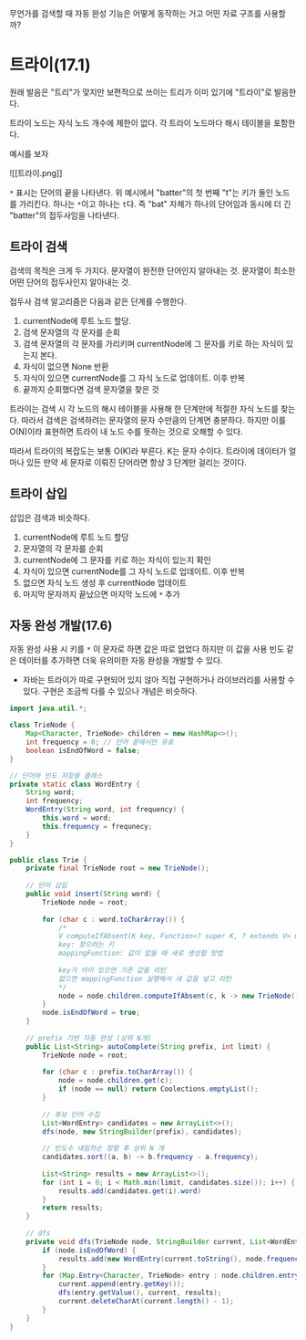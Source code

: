 무언가를 검색할 때 자동 완성 기능은 어떻게 동작하는 거고 어떤 자료 구조를 사용할까?

# 트라이(17.1)

원래 발음은 "트리"가 맞지만 보편적으로 쓰이는 트리가 이미 있기에 "트라이"로 발음한다.

트라이 노드는 자식 노드 개수에 제한이 없다.
각 트라이 노드마다 해시 테이블을 포함한다.

예시를 보자

![[트라이.png]]

`*` 표시는 단어의 끝을 나타낸다. 위 예시에서 "batter"의 첫 번째 "t"는 키가 둘인 노드를 가리킨다. 하나는 `*`이고 하나는 `t`다. 즉 "bat" 자체가 하나의 단어임과 동시에 더 긴  "batter"의 접두사임을 나타낸다.

## 트라이 검색

검색의 목적은 크게 두 가지다.
문자열이 완전한 단어인지 알아내는 것.
문자열이 최소한 어떤 단어의 접두사인지 알아내는 것.

접두사 검색 알고리즘은 다음과 같은 단계를 수행한다.
1. currentNode에 루트 노드 할당.
2. 검색 문자열의 각 문자를 순회
3. 검색 문자열의 각 문자를 가리키며 currentNode에 그 문자를 키로 하는 자식이 있는지 본다.
4. 자식이 없으면 None 반환
5. 자식이 있으면 currentNode를 그 자식 노드로 업데이트. 이후 반복
6. 끝까지 순회했다면 검색 문자열을 찾은 것

트라이는 검색 시 각 노드의 해시 테이블을 사용해 한 단계만에 적절한 자식 노드를 찾는다. 따라서 검색은 검색하려는 문자열의 문자 수만큼의 단계면 충분하다.
하지만 이를 O(N)이라 표현하면 트라이 내 노드 수를 뜻하는 것으로 오해할 수 있다.

따라서 트라이의 복잡도는 보통 O(K)라 부른다. K는 문자 수이다.
트라이에 데이터가 얼마나 있든 만약 세 문자로 이뤄진 단어라면 항상 3 단계만 걸리는 것이다.

## 트라이 삽입

삽입은 검색과 비슷하다.

1. currentNode에 루트 노드 할당
2. 문자열의 각 문자를 순회
3. currentNode에 그 문자를 키로 하는 자식이 있는지 확인
4. 자식이 있으면 currentNode를 그 자식 노드로 업데이트. 이후 반복
5. 없으면 자식 노드 생성 후 currentNode 업데이트
6. 마지막 문자까지 끝났으면 마지막 노드에 `*` 추가

## 자동 완성 개발(17.6)

자동 완성 사용 시 키를 `*` 이 문자로 하면 값은 따로 없었다 하지만 이 값을 사용 빈도 같은 데이터를 추가하면 더욱 유의미한 자동 완성을 개발할 수 있다.

- 자바는 트라이가 따로 구현되어 있지 않아 직접 구현하거나 라이브러리를 사용할 수 있다. 구현은 조금씩 다를 수 있으나 개념은 비슷하다.

```java
import java.util.*;

class TrieNode {
	Map<Character, TrieNode> children = new HashMap<>();
	int frequency = 0; // 단어 끝에서만 유효
	boolean isEndOfWord = false;
}

// 단어와 빈도 저장용 클래스
private static class WordEntry {
	String word;
	int frequency;
	WordEntry(String word, int frequency) {
		this.word = word;
		this.frequency = frequnecy;
	}
}

public class Trie {
	private final TrieNode root = new TrieNode();
	
	// 단어 삽입
	public void insert(String word) {
		TrieNode node = root;
		
		for (char c : word.toCharArray()) {
			/*
			V computeIfAbsent(K key, Function<? super K, ? extends V> mappingFunction)
			key: 찾으려는 키
			mappingFunction: 값이 없을 때 새로 생성할 방법
			
			key가 이미 있으면 기존 값을 리턴
			없으면 mappingFunction 실행해서 새 값을 넣고 리턴
			*/
			node = node.children.computeIfAbsent(c, k -> new TrieNode());
		}
		node.isEndOfWord = true;
	}
	
	// prefix 기반 자동 완성 (상위 N개)
	public List<String> autoComplete(String prefix, int limit) {
		TrieNode node = root;
		
		for (char c : prefix.toCharArray()) {
			node = node.children.get(c);
			if (node == null) return Coolections.emptyList();
		}
		
		// 후보 단어 수집
		List<WordEntry> candidates = new ArrayList<>();
		dfs(node, new StringBuilder(prefix), candidates);
		
		// 빈도수 내림차순 정렬 후 상위 N 개
		candidates.sort((a, b) -> b.frequency - a.frequency);
		
		List<String> results = new ArrayList<>();
		for (int i = 0; i < Math.min(limit, candidates.size()); i++) {
			results.add(candidates.get(i).word)
		}
		return results;
	}
	
	// dfs
	private void dfs(TrieNode node, StringBuilder current, List<WordEntry> results) {
		if (node.isEndOfWord) {
			results.add(new WordEntry(current.toString(), node.frequency));
		}
		for (Map.Entry<Character, TrieNode> entry : node.children.entrySet()) {
			current.append(entry.getKey());
			dfs(entry.getValue(), current, results);
			current.deleteCharAt(current.length() - 1);
		}
	}
}
```